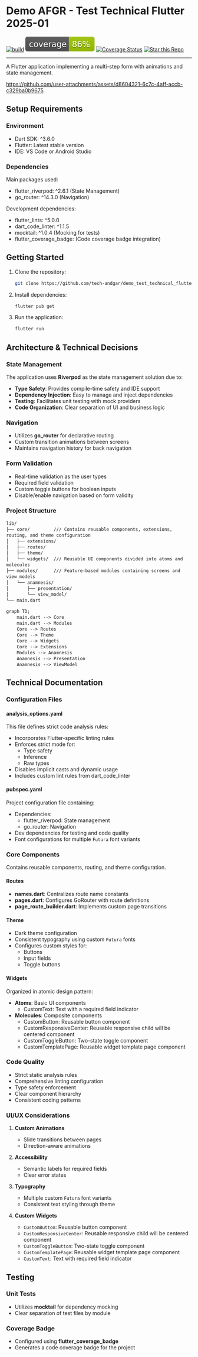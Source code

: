 # Demo AFGR - Test Technical Flutter 2025-01

<p align="center">

[![build](https://github.com/tech-andgar/demo_test_technical_flutter_202501/actions/workflows/build.yml/badge.svg)](https://github.com/tech-andgar/demo_test_technical_flutter_202501/actions/workflows/build.yml)
![coverage][coverage_badge]
[![Coverage Status](https://coveralls.io/repos/github/DartForge/http_status/badge.svg?branch=main)](https://coveralls.io/github/tech-andgar/demo_test_technical_flutter_202501?branch=main)
[![Star this Repo](https://img.shields.io/github/stars/tech-andgar/demo_test_technical_flutter_202501.svg?style=flat)](https://github.com/tech-andgar/demo_test_technical_flutter_202501)

</p>

---

A Flutter application implementing a multi-step form with animations and state management.

https://github.com/user-attachments/assets/d8604321-6c7c-4aff-accb-c329ba0b9675

## Setup Requirements

### Environment

- Dart SDK: ^3.6.0
- Flutter: Latest stable version
- IDE: VS Code or Android Studio

### Dependencies

Main packages used:

- flutter_riverpod: ^2.6.1 (State Management)
- go_router: ^14.3.0 (Navigation)

Development dependencies:

- flutter_lints: ^5.0.0
- dart_code_linter: ^1.1.5
- mocktail: ^1.0.4 (Mocking for tests)
- flutter_coverage_badge: (Code coverage badge integration)

## Getting Started

1. Clone the repository:

    ```bash
    git clone https://github.com/tech-andgar/demo_test_technical_flutter_202501.git
    ```

2. Install dependencies:

    ```bash
    flutter pub get
    ```

3. Run the application:

    ```bash
    flutter run
    ```

## Architecture & Technical Decisions

### State Management

The application uses **Riverpod** as the state management solution due to:

- **Type Safety**: Provides compile-time safety and IDE support
- **Dependency Injection**: Easy to manage and inject dependencies
- **Testing**: Facilitates unit testing with mock providers
- **Code Organization**: Clear separation of UI and business logic

### Navigation

- Utilizes **go_router** for declarative routing
- Custom transition animations between screens
- Maintains navigation history for back navigation

### Form Validation

- Real-time validation as the user types
- Required field validation
- Custom toggle buttons for boolean inputs
- Disable/enable navigation based on form validity

### Project Structure

```
lib/
├── core/         /// Contains reusable components, extensions, routing, and theme configuration
│   ├── extensions/
│   ├── routes/
│   ├── theme/
│   └── widgets/  /// Reusable UI components divided into atoms and molecules
├── modules/      /// Feature-based modules containing screens and view models
│   └── anamnesis/
│       ├── presentation/
│       └── view_model/
└── main.dart
```

```mermaid
graph TD;
    main.dart --> Core
    main.dart --> Modules
    Core --> Routes
    Core --> Theme
    Core --> Widgets
    Core --> Extensions
    Modules --> Anamnesis
    Anamnesis --> Presentation
    Anamnesis --> ViewModel
```

## Technical Documentation

### Configuration Files

#### analysis_options.yaml

This file defines strict code analysis rules:

- Incorporates Flutter-specific linting rules
- Enforces strict mode for:
  - Type safety
  - Inference
  - Raw types
- Disables implicit casts and dynamic usage
- Includes custom lint rules from dart_code_linter

#### pubspec.yaml

Project configuration file containing:

- Dependencies:
  - flutter_riverpod: State management
  - go_router: Navigation
- Dev dependencies for testing and code quality
- Font configurations for multiple `Futura` font variants

### Core Components

Contains reusable components, routing, and theme configuration.

#### Routes

- **names.dart**: Centralizes route name constants
- **pages.dart**: Configures GoRouter with route definitions
- **page_route_builder.dart**: Implements custom page transitions

#### Theme

- Dark theme configuration
- Consistent typography using custom `Futura` fonts
- Configures custom styles for:
  - Buttons
  - Input fields
  - Toggle buttons

#### Widgets

Organized in atomic design pattern:

- **Atoms**: Basic UI components
  - CustomText: Text with a required field indicator
- **Molecules**: Composite components
  - CustomButton: Reusable button component
  - CustomResponsiveCenter: Reusable responsive child will be centered component
  - CustomToggleButton: Two-state toggle component
  - CustomTemplatePage: Reusable widget template page component

### Code Quality

- Strict static analysis rules
- Comprehensive linting configuration
- Type safety enforcement
- Clear component hierarchy
- Consistent coding patterns

### UI/UX Considerations

1. **Custom Animations**
   - Slide transitions between pages
   - Direction-aware animations

2. **Accessibility**
   - Semantic labels for required fields
   - Clear error states
3. **Typography**
   - Multiple custom `Futura` font variants
   - Consistent text styling through theme

4. **Custom Widgets**
   - `CustomButton`: Reusable button component
   - `CustomResponsiveCenter`: Reusable responsive child will be centered component
   - `CustomToggleButton`: Two-state toggle component
   - `CustomTemplatePage`: Reusable widget template page component
   - `CustomText`: Text with required field indicator

## Testing

### Unit Tests

- Utilizes **mocktail** for dependency mocking
- Clear separation of test files by module

### Coverage Badge

- Configured using **flutter_coverage_badge**
- Generates a code coverage badge for the project

[coverage_badge]: coverage_badge.svg
